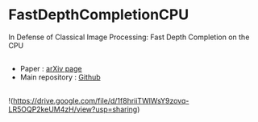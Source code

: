 # FastDepthCompletionCPU
In Defense of Classical Image Processing: Fast Depth Completion on the CPU
##
- Paper : [arXiv page](https://arxiv.org/abs/1802.00036)
- Main repository : [Github](https://github.com/kujason/ip_basic)
##
!(https://drive.google.com/file/d/1f8hriiTWlWsY9zovq-LR5OQP2keUM4zH/view?usp=sharing)
